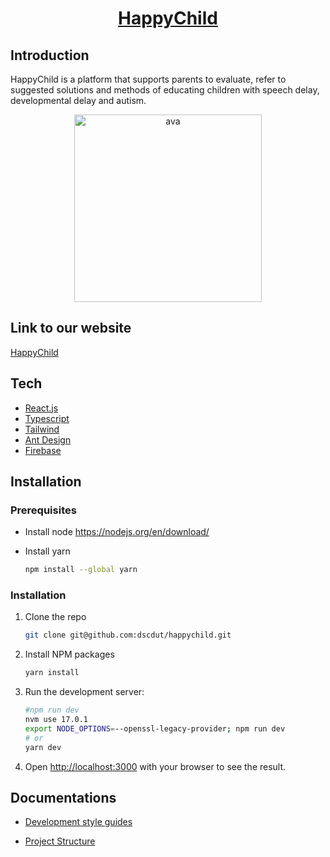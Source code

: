 <p align="center">
  <a href="https://happychild.vercel.app/">
    <h1 align="center">HappyChild </h1>
  </a>
</p>

## Introduction

HappyChild is a platform that supports parents to evaluate, refer to suggested solutions and methods of educating children with speech delay, developmental delay and autism.

<p align="center">
    <a href="https://ibb.co/bFMLSPj">
        <img src="https://i.ibb.co/8bL2W0n/ava.jpg" alt="ava" border="0" width="300px">
    </a>
</p>

## Link to our website

[HappyChild](https://happychild.vercel.app/)

## Tech

- [React.js](https://reactjs.org/)
- [Typescript](https://www.typescriptlang.org/)
- [Tailwind](https://tailwindcss.com/)
- [Ant Design](https://ant.design/)
- [Firebase](https://firebase.google.com/)

## Installation

### Prerequisites

- Install node
  <https://nodejs.org/en/download/>

- Install yarn

  ```sh
  npm install --global yarn
  ```

### Installation

1. Clone the repo

   ```sh
   git clone git@github.com:dscdut/happychild.git
   ```

2. Install NPM packages

   ```sh
   yarn install
   ```

3. Run the development server:

   ```bash
   #npm run dev
   nvm use 17.0.1
   export NODE_OPTIONS=--openssl-legacy-provider; npm run dev
   # or
   yarn dev
   ```

4. Open [http://localhost:3000](http://localhost:3000) with your browser to see the result.

## Documentations

- [Development style guides](docs/style-guide.md)

- [Project Structure](docs/folder-structure.md)
